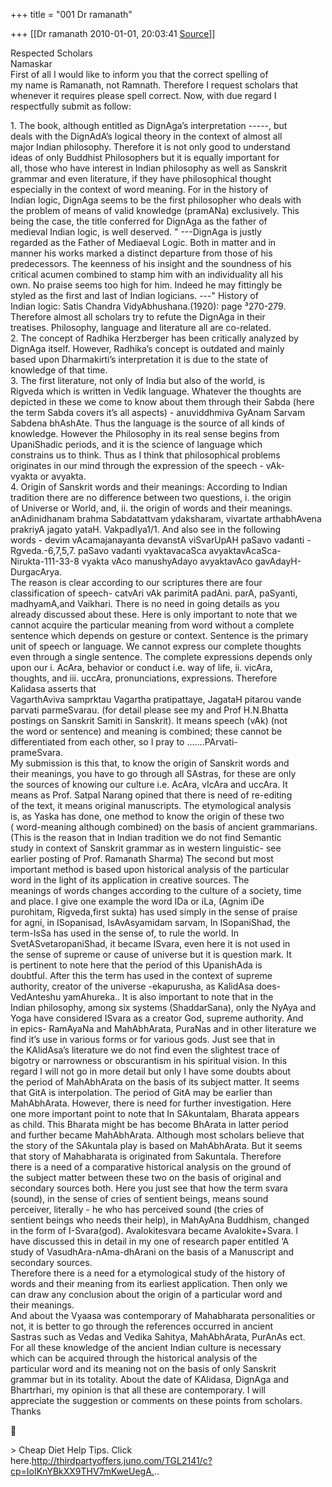 +++
title = "001 Dr ramanath"

+++
[[Dr ramanath	2010-01-01, 20:03:41 [Source](https://groups.google.com/g/bvparishat/c/t2mKihwmv_Y)]]



  
Respected Scholars  
Namaskar  
First of all I would like to inform you that the correct spelling of  
my name is Ramanath, not Ramnath. Therefore I request scholars that  
whenever it requires please spell correct. Now, with due regard I  
respectfully submit as follow:

1\. The book, although entitled as DignAga’s interpretation -----, but  
deals with the DignAdA’s logical theory in the context of almost all  
major Indian philosophy. Therefore it is not only good to understand  
ideas of only Buddhist Philosophers but it is equally important for  
all, those who have interest in Indian philosophy as well as Sanskrit  
grammar and even literature, if they have philosophical thought  
especially in the context of word meaning. For in the history of  
Indian logic, DignAga seems to be the first philosopher who deals with  
the problem of means of valid knowledge (pramANa) exclusively. This  
being the case, the title conferred for DignAga as the father of  
medieval Indian logic, is well deserved. " ---DignAga is justly  
regarded as the Father of Mediaeval Logic. Both in matter and in  
manner his works marked a distinct departure from those of his  
predecessors. The keenness of his insight and the soundness of his  
critical acumen combined to stamp him with an individuality all his  
own. No praise seems too high for him. Indeed he may fittingly be  
styled as the first and last of Indian logicians. ---" History of  
Indian logic: Satis Chandra VidyAbhushana.(1920): page ³270-279.  
Therefore almost all scholars try to refute the DignAga in their  
treatises. Philosophy, language and literature all are co-related.  
2. The concept of Radhika Herzberger has been critically analyzed by  
DignAga itself. However, Radhika’s concept is outdated and mainly  
based upon Dharmakirti’s interpretation it is due to the state of  
knowledge of that time.  
3. The first literature, not only of India but also of the world, is  
Rigveda which is written in Vedik language. Whatever the thoughts are  
depicted in these we come to know about them through their Sabda (here  
the term Sabda covers it’s all aspects) - anuviddhmiva GyAnam Sarvam  
Sabdena bhAshAte. Thus the language is the source of all kinds of  
knowledge. However the Philosophy in its real sense begins from  
UpaniShadic periods, and it is the science of language which  
constrains us to think. Thus as I think that philosophical problems  
originates in our mind through the expression of the speech - vAk-  
vyakta or avyakta.  
4. Origin of Sanskrit words and their meanings: According to Indian  
tradition there are no difference between two questions, i. the origin  
of Universe or World, and, ii. the origin of words and their meanings.  
anAdinidhanam brahma Sabdatattvam ydaksharam, vivartate arthabhAvena  
prakriyA jagato yataH. VakpadIya1/1. And also see in the following  
words - devim vAcamajanayanta devanstA viSvarUpAH paSavo vadanti -  
Rgveda.-6,7,5,7. paSavo vadanti vyaktavacaSca avyaktavAcaSca-  
Nirukta-111-33-8 vyakta vAco manushyAdayo avyaktavAco gavAdayH-  
DurgacArya.  
The reason is clear according to our scriptures there are four  
classification of speech- catvAri vAk parimitA padAni. parA, paSyanti,  
madhyamA,and Vaikhari. There is no need in going details as you  
already discussed about these. Here is only important to note that we  
cannot acquire the particular meaning from word without a complete  
sentence which depends on gesture or context. Sentence is the primary  
unit of speech or language. We cannot express our complete thoughts  
even through a single sentence. The complete expressions depends only  
upon our i. AcAra, behavior or conduct i.e. way of life, ii. vicAra,  
thoughts, and iii. uccAra, pronunciations, expressions. Therefore  
Kalidasa asserts that  
VagarthAviva samprktau Vagartha pratipattaye, JagataH pitarou vande  
parvati parmeSvarau. (for detail please see my and Prof H.N.Bhatta  
postings on Sanskrit Samiti in Sanskrit). It means speech (vAk) (not  
the word or sentence) and meaning is combined; these cannot be  
differentiated from each other, so I pray to .......PArvati-  
prameSvara.  
My submission is this that, to know the origin of Sanskrit words and  
their meanings, you have to go through all SAstras, for these are only  
the sources of knowing our culture i.e. AcAra, vIcAra and uccAra. It  
means as Prof. Satpal Narang opined that there is need of re-editing  
of the text, it means original manuscripts. The etymological analysis  
is, as Yaska has done, one method to know the origin of these two  
( word-meaning although combined) on the basis of ancient grammarians.  
(This is the reason that in Indian tradition we do not find Semantic  
study in context of Sanskrit grammar as in western linguistic- see  
earlier posting of Prof. Ramanath Sharma) The second but most  
important method is based upon historical analysis of the particular  
word in the light of its application in creative sources. The  
meanings of words changes according to the culture of a society, time  
and place. I give one example the word IDa or iLa, (Agnim iDe  
purohitam, Rigveda,first sukta) has used simply in the sense of praise  
for agni, in ISopanisad, IsAvAsyamidam sarvam, In ISopaniShad, the  
term-IsSa has used in the sense of, to rule the world. In  
SvetASvetaropaniShad, it became ISvara, even here it is not used in  
the sense of supreme or cause of universe but it is question mark. It  
is pertinent to note here that the period of this UpanishAda is  
doubtful. After this the term has used in the context of supreme  
authority, creator of the universe -ekapurusha, as KalidAsa does-  
VedAnteshu yamAhureka.. It is also important to note that in the  
Indian philosophy, among six systems (ShaddarSana), only the NyAya and  
Yoga have considered ISvara as a creator God, supreme authority. And  
in epics- RamAyaNa and MahAbhArata, PuraNas and in other literature we  
find it’s use in various forms or for various gods. Just see that in  
the KAlidAsa’s literature we do not find even the slightest trace of  
bigotry or narrowness or obscurantism in his spiritual vision. In this  
regard I will not go in more detail but only I have some doubts about  
the period of MahAbhArata on the basis of its subject matter. It seems  
that GitA is interpolation. The period of GitA may be earlier than  
MahAbhArata. However, there is need for further investigation. Here  
one more important point to note that In SAkuntalam, Bharata appears  
as child. This Bharata might be has become BhArata in latter period  
and further became MahAbhArata. Although most scholars believe that  
the story of the SAkuntala play is based on MahAbhArata. But it seems  
that story of Mahabharata is originated from Sakuntala. Therefore  
there is a need of a comparative historical analysis on the ground of  
the subject matter between these two on the basis of original and  
secondary sources both. Here you just see that how the term svara  
(sound), in the sense of cries of sentient beings, means sound  
perceiver, literally - he who has perceived sound (the cries of  
sentient beings who needs their help), in MahAyAna Buddhism, changed  
in the form of I-Svara(god). Avalokitesvara became Avalokite+Svara. I  
have discussed this in detail in my one of research paper entitled ‘A  
study of VasudhAra-nAma-dhArani on the basis of a Manuscript and  
secondary sources.  
Therefore there is a need for a etymological study of the history of  
words and their meaning from its earliest application. Then only we  
can draw any conclusion about the origin of a particular word and  
their meanings.  
And about the Vyaasa was contemporary of Mahabharata personalities or  
not, it is better to go through the references occurred in ancient  
Sastras such as Vedas and Vedika Sahitya, MahAbhArata, PurAnAs ect.  
For all these knowledge of the ancient Indian culture is necessary  
which can be acquired through the historical analysis of the  
particular word and its meaning not on the basis of only Sanskrit  
grammar but in its totality. About the date of KAlidasa, DignAga and  
Bhartrhari, my opinion is that all these are contemporary. I will  
appreciate the suggestion or comments on these points from scholars.  
Thanks



\> Cheap Diet Help Tips. Click here.<http://thirdpartyoffers.juno.com/TGL2141/c?cp=IoIKnYBkXX9THV7mKweUegA.>..  

